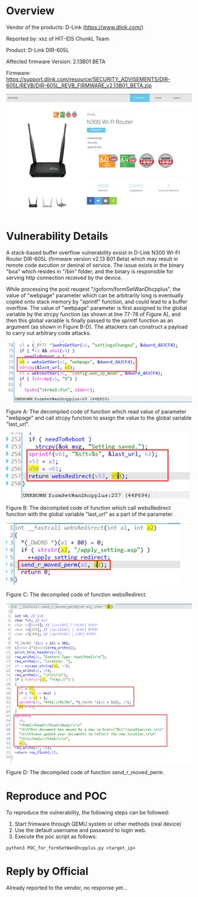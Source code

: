 # Overview
Vendor of the products: D-Link (https://www.dlink.com/)

Reported by: xsz of HIT-IDS ChunkL Team

Product: D-Link DIR-605L

Affected firmware Version: 2.13B01 BETA

Firmware: https://support.dlink.com/resource/SECURITY_ADVISEMENTS/DIR-605L/REVB/DIR-605L_REVB_FIRMWARE_v2.13B01_BETA.zip

![product](../../imgs/product.png)

# Vulnerability Details
A stack-based buffer overflow vulnerability exsist in D-Link N300 WI-FI Router DIR-605L (firmware version v2.13 B01 Beta) which may result in remote code excution or deninal of service. The issue exists in the binary "boa" which resides in "/bin" folder, and the binary is responsible for serving http connection received by the device. 

While processing the post reuqest "/goform/formSetWanDhcpplus", the value of "webpage" parameter which can be arbitrarily long is eventually copied onto stack memory by "sprintf" function, and could lead to a buffer overflow. The value of "webpage" parameter is first assigned to the global variable by the strcpy function (as shown at line 77-78 of Figure A), and then this global variable is finally passed to the sprintf function as an argument (as shown in Figure B-D). The attackers can construct a payload to carry out arbitrary code attacks.

![Fig1](imgs/Fig1.png)

Figure A: The decompiled code of function which read value of parameter "webpage" and call strcpy function to assign the value to the global variable "last_url".

![fig2](imgs/fig2.png)

Figure B: The decompiled code of function which call websRedirect function with the global variable "last_url" as a part of the parameter.

![fig3](imgs/fig3.png)

Figure C: The decompiled code of function websRedirect.

![fig4](imgs/fig4.png)

Figure D: The decompiled code of function send_r_moved_perm.

# Reproduce and POC
To reproduce the vulnerability, the following steps can be followed:
1. Start frimware through QEMU system or other methods (real device)
2. Use the default username and password to login web.
3. Execute the poc script as follows:

```shell
python3 POC_for_formSetWanDhcpplus.py <target_ip>
```

# Reply by Official
Already reported to the vendor, no response yet...